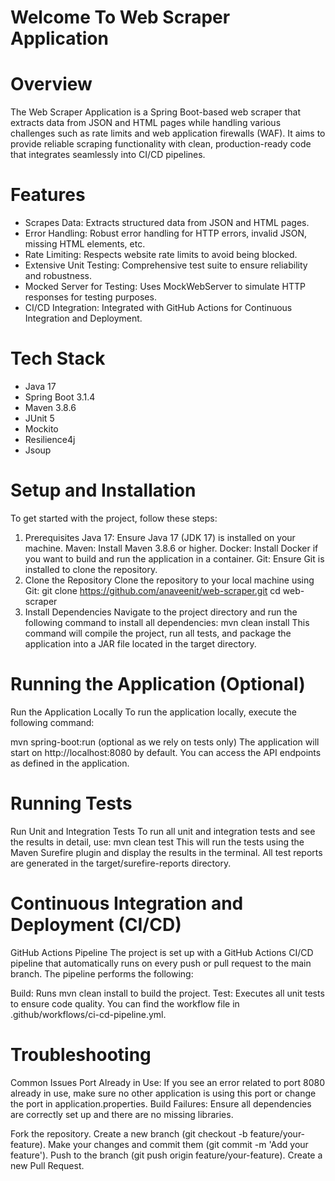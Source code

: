 # Welcome To Web Scraper Application



# Overview

The Web Scraper Application is a Spring Boot-based web scraper that extracts data from JSON and HTML pages while handling various challenges such as rate limits and web application firewalls (WAF). It aims to provide reliable scraping functionality with clean, production-ready code that integrates seamlessly into CI/CD pipelines.

# Features

* Scrapes Data: Extracts structured data from JSON and HTML pages.
* Error Handling: Robust error handling for HTTP errors, invalid JSON, missing HTML elements, etc.
* Rate Limiting: Respects website rate limits to avoid being blocked.
* Extensive Unit Testing: Comprehensive test suite to ensure reliability and robustness.
* Mocked Server for Testing: Uses MockWebServer to simulate HTTP responses for testing purposes.
* CI/CD Integration: Integrated with GitHub Actions for Continuous Integration and Deployment.


# Tech Stack

* Java 17
* Spring Boot 3.1.4
* Maven 3.8.6
* JUnit 5
* Mockito
* Resilience4j
* Jsoup


# Setup and Installation

To get started with the project, follow these steps:

1. Prerequisites
   Java 17: Ensure Java 17 (JDK 17) is installed on your machine.
   Maven: Install Maven 3.8.6 or higher.
   Docker: Install Docker if you want to build and run the application in a container.
   Git: Ensure Git is installed to clone the repository.
2. Clone the Repository
   Clone the repository to your local machine using Git:
git clone https://github.com/anaveenit/web-scraper.git
cd web-scraper
3. Install Dependencies
   Navigate to the project directory and run the following command to install all dependencies:
mvn clean install
This command will compile the project, run all tests, and package the application into a JAR file located in the target directory.

# Running the Application (Optional)

Run the Application Locally
   To run the application locally, execute the following command:

mvn spring-boot:run (optional as we rely on tests only)
The application will start on http://localhost:8080 by default. You can access the API endpoints as defined in the application.

# Running Tests

Run Unit and Integration Tests
   To run all unit and integration tests and see the results in detail, use:
mvn clean test
This will run the tests using the Maven Surefire plugin and display the results in the terminal. All test reports are generated in the target/surefire-reports directory.


# Continuous Integration and Deployment (CI/CD)

GitHub Actions Pipeline
   The project is set up with a GitHub Actions CI/CD pipeline that automatically runs on every push or pull request to the main branch. The pipeline performs the following:

Build: Runs mvn clean install to build the project.
Test: Executes all unit tests to ensure code quality.
You can find the workflow file in .github/workflows/ci-cd-pipeline.yml.

# Troubleshooting

Common Issues
   Port Already in Use: If you see an error related to port 8080 already in use, make sure no other application is using this port or change the port in application.properties.
   Build Failures: Ensure all dependencies are correctly set up and there are no missing libraries.

Fork the repository.
Create a new branch (git checkout -b feature/your-feature).
Make your changes and commit them (git commit -m 'Add your feature').
Push to the branch (git push origin feature/your-feature).
Create a new Pull Request.
